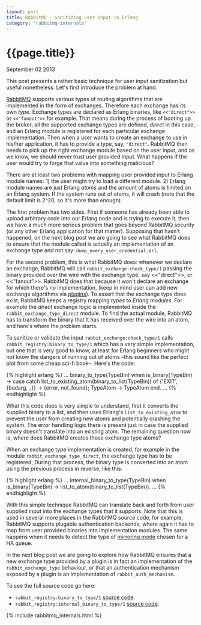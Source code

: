 ```yaml
---
layout: post
title: RabbitMQ - Sanitizing user input in Erlang
category: "rabbitmq-internals"
---
```


# {{page.title}} #

<span class="meta">September 02 2013</span>

This post presents a rather basic technique for user input sanitization but useful nonetheless. Let's first introduce the problem at hand.

[RabbitMQ](http://www.rabbitmq.com/) supports various types of routing algorithms that are implemented in the form of exchanges. Therefore each exchange has its own _type_. Exchange types are declared as Erlang binaries, like `<<"direct">>` or `<<"fanout">>` for example. That means during the process of booting up the broker, all the supported exchange types are defined, _direct_ in this case, and an Erlang module is registered for each particular exchange implementation. Then when a user wants to create an exchange to use in his/her application, it has to provide a type, say, `"direct"`. RabbitMQ then needs to pick up the right exchange module based on the user input, and as we know, we should never trust user provided input. What happens if the user would try to forge that value into something malicious? 

There are at least two problems with mapping user provided input to Erlang module names: 1) the user might try to load a different module. 2) Erlang module names are just Erlang _atoms_ and the amount of atoms is limited on an Erlang system. If the system runs out of atoms, it will crash (note that the default limit is 2^20, so it's more than enough).

The first problem has two sides. First if someone has already been able to upload arbitrary code into our Erlang node and is trying to execute it, then we have a much more serious problem that goes beyond RabbitMQ security (or any other Erlang application for that matter). Supposing that hasn't happened, on the next blog post we are going to see what RabbitMQ does to ensure that the module called is actually an implementation of an exchange type and not say: `dump_every_user_credential.erl`.

For the second problem, this is what RabbitMQ does: whenever we declare an exchange, RabbitMQ will call `rabbit_exchange:check_type/1` passing the binary provided over the wire with the exchange type, say <<"direct">>, or <<"fanout">>. RabbitMQ does that because it won't declare an exchange for which there's no implementation, (keep in mind user can add new exchange algorithms via [plugins](http://www.rabbitmq.com/plugins.html)). To assert that the exchange type does exist, RabbitMQ keeps a registry mapping _types_ to _Erlang modules_. For example the _direct_ exchange logic is implemented inside the `rabbit_exchange_type_direct` module. To find the actual module, RabbitMQ has to transform the binary that it has received over the wire into an atom, and here's where the problem starts.

To sanitize or validate the input `rabbit_exchange:check_type/1` calls `rabbit_registry:binary_to_type/1` which has a very simple implementation, but one that is very good to know, at least for Erlang beginners who might not know the dangers of running out of atoms –this sound like the perfect plot from some cheap sci-fi book–. Here's the code:

{% highlight erlang %}
...
binary_to_type(TypeBin) when is_binary(TypeBin) ->
    case catch list_to_existing_atom(binary_to_list(TypeBin)) of
        {'EXIT', {badarg, _}} -> {error, not_found};
        TypeAtom              -> TypeAtom
    end.
...
{% endhighlight %}

What this code does is very simple to understand, first it converts the supplied binary to a list, and then uses Erlang's `list_to_existing_atom` to prevent the user from creating new atoms and potentially crashing the system. The error handling logic there is present just in case the supplied binary doesn't translate into an existing atom. The remaining question now is, where does RabbitMQ creates those exchange type atoms?

When an exchange type implementation is created, for example in the module `rabbit_exchange_type_direct`, the exchange type has to be registered, During that process, the binary type is converted into an atom using the previous process in reverse, like this:

{% highlight erlang %}
...
internal_binary_to_type(TypeBin) when is_binary(TypeBin) ->
    list_to_atom(binary_to_list(TypeBin)).
...
{% endhighlight %}

With this simple technique RabbitMQ can translate back and forth from user supplied input into the exchange types that it supports. Note that this is used in several more places in the RabbitMQ source code, for example, RabbitMQ supports plugable authentication backends, where again it has to map from user provided binaries into implementation modules. The same happens when it needs to detect the type of [mirroring mode](http://www.rabbitmq.com/ha.html#genesis) chosen for a HA queue.

In the next blog post we are going to explore how RabbitMQ ensures that a new exchange type provided by a plugin is in fact an implementation of the `rabbit_exchange_type` behaviour, or that an authentication mechanism exposed by a plugin is an implementation of `rabbit_auth_mechanism`.

To see the full source code go here:

- `rabbit_registry:binary_to_type/1` [source code](http://hg.rabbitmq.com/rabbitmq-server/file/fe3f446ab083/src/rabbit_registry.erl#l62).
- `rabbit_registry:internal_binary_to_type/1` [source code](http://hg.rabbitmq.com/rabbitmq-server/file/fe3f446ab083/src/rabbit_registry.erl#l81).

{% include rabbitmq_internals.html %}